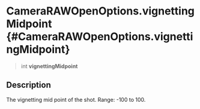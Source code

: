 CameraRAWOpenOptions.vignettingMidpoint {#CameraRAWOpenOptions.vignettingMidpoint}
=======================================

> int **vignettingMidpoint**

Description
-----------

The vignetting mid point of the shot. Range: -100 to 100.
